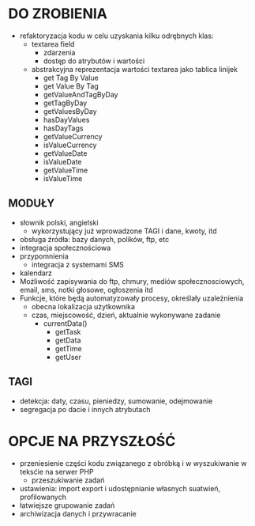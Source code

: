 DO ZROBIENIA
============

- refaktoryzacja kodu w celu uzyskania kilku odrębnych klas:
    - textarea field
        - zdarzenia
        - dostęp do atrybutów i wartości        
    - abstrakcyjna reprezentacja wartości textarea jako tablica linijek
        * get Tag By Value
        * get Value By Tag
        * getValueAndTagByDay
        * getTagByDay
        * getValuesByDay
        * hasDayValues
        * hasDayTags
        * getValueCurrency
        * isValueCurrency
        * getValueDate
        * isValueDate
        * getValueTime
        * isValueTime
        
MODUŁY
------------
- słownik polski, angielski
    - wykorzystujący już wprowadzone TAGI i dane, kwoty, itd    
- obsługa źródła: bazy danych, polików, ftp, etc
- integracja społecznościowa
- przypomnienia
    - integracja z systemami SMS
- kalendarz
- Możliwość zapisywania do ftp, chmury, mediów społecznosciowych, email, sms, notki głosowe, ogłoszenia itd
- Funkcje, które będą automatyzowały procesy, określały uzależnienia
    - obecna lokalizacja użytkownika
    - czas, miejscowość, dzień, aktualnie wykonywane zadanie
        - currentData()
            - getTask
            - getData
            - getTime
            - getUser
    

TAGI
------------
* detekcja: daty, czasu, pieniedzy, sumowanie, odejmowanie
* segregacja po dacie i innych atrybutach


OPCJE NA PRZYSZŁOŚĆ
============
- przeniesienie części kodu związanego z obróbką i w wyszukiwanie w teksćie na serwer PHP
    - przeszukiwanie zadań
- ustawienia: import export i udostępnianie własnych suatwień, profilowanych
- łatwiejsze grupowanie zadań
- archiwizacja danych i przywracanie
